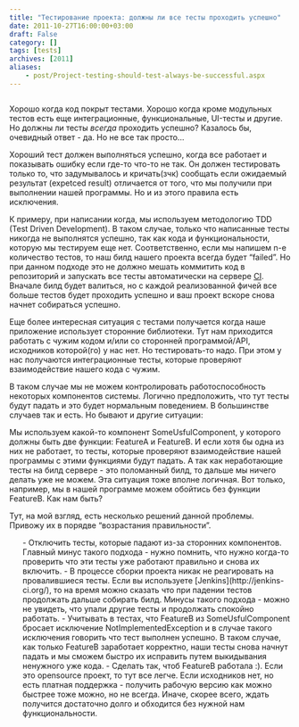 ```yaml
---
title: "Тестирование проекта: должны ли все тесты проходить успешно"
date: 2011-10-27T16:00:00+03:00
draft: False
category: []
tags: [tests]
archives: [2011]
aliases:
    - post/Project-testing-should-test-always-be-successful.aspx
---
```



<img src="http://lettuce.it/_images/screenshot1.png" alt="" />

Хорошо когда код покрыт тестами. Хорошо когда кроме модульных тестов есть еще интеграционные, функциональные, UI-тесты и другие. Но должны ли тесты _всегда_ проходить успешно? Казалось бы, очевидный ответ - да. Но не все так просто...

Хороший тест должен выполняться успешно, когда все работает и показывать ошибку если где-то что-то не так. Он должен тестировать только то, что задумывалось и кричать(зчк) сообщать если ожидаемый результат (expetced result) отличается от того, что мы получили при выполнении нашей программы. Но и из этого правила есть исключения. 

К примеру, при написании когда, мы используем методологию TDD (Test Driven Development). В таком случае, только что написанные тесты никогда не выполнятся успешно, так как кода и функциональности, которую мы тестируем еще нет. Соответственно, если мы напишем n-е количество тестов, то наш билд нашего проекта всегда будет “failed”. Но при данном подходе это не должно мешать коммитить код в репозиторий и запускать все тесты автоматически на сервере [CI](http://blog.e0ne.info/post/Continuous-integration-(CI)-what-is-it.aspx). Вначале билд будет валиться, но с каждой реализованной фичей все больше тестов будет проходить успешно и ваш проект вскоре снова начнет собираться успешно.

Еще более интересная ситуация с тестами получается когда наше приложение использует сторонние библиотеки. Тут нам приходится работать с чужим кодом и/или со сторонней программой/API, исходников которой(го) у нас нет. Но тестировать-то надо. При этом у нас получаются интеграционные тесты, которые проверяют взаимодействие нашего кода с чужим.

В таком случае мы не можем контролировать работоспособность некоторых компонентов системы. Логично предположить, что тут тесты будут падать и это будет нормальным поведением. В большинстве случаев так и есть. Но бывают и другие ситуации:

Мы используем какой-то компонент SomeUsfulComponent, у которого должны быть две функции: FeatureA и FeatureB. И если хотя бы одна из них не работает, то тесты, которые проверяют взаимодействие нашей программы с этими функциями будут падать. А так как неработающие тесты на билд сервере - это поломанный билд, то дальше мы ничего делать уже не можем. Эта ситуация тоже вполне логичная. Вот только, например, мы в нашей программе можем обойтись без функции FeatureB. Как нам быть?

Тут, на мой взгляд, есть несколько решений данной проблемы. Привожу их в порядве “возрастания правильности”.

<ol>
- Отключить тесты, которые падают из-за сторонних компонентов. Главный минус такого подхода - нужно помнить, что нужно когда-то проверить что эти тесты уже работают правильно и снова их включить.
- В процессе сборки проекта никак не реагировать на провалившиеся тесты. Если вы используете [Jenkins](http://jenkins-ci.org/), то на время можно сказать что при падении тестов продолжать дальше собирать билд. Минусы такого подхода - можно не увидеть, что упали другие тесты и продолжать спокойно работать.
- Учитывать в тестах, что FeatureB из SomeUsfulComponent бросает исключение NotImplementedException и в случае такого исключения говорить что тест выполнен успешно. В таком случае, как только FeatureB заработает корректно, наши тесты снова начнут падать и мы сможем быстро их исправить путем выкидывания ненужного уже кода.
- Сделать так, чтоб FeatureB работала :). Если это opensource проект, то тут все легче. Если исходников нет, но есть платная поддержка - получить рабочую версию как можно быстрее тоже можно, но не всегда. Иначе, скорее всего, ждать получится достаточно долго и обходится без нужной нам функциональности.
</ol>

